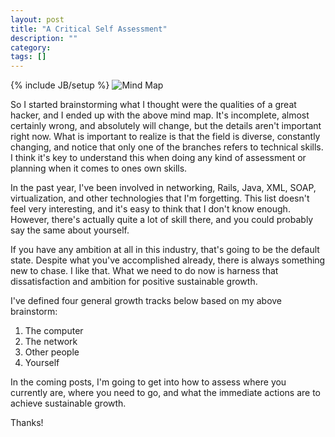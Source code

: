 ```yaml
---
layout: post
title: "A Critical Self Assessment"
description: ""
category: 
tags: []
---
```

{% include JB/setup %}
![Mind Map]({{site.url}}/assets/images/Great_Hacker.png)

So I started brainstorming what I thought were the qualities of a
great hacker, and I ended up with the above mind map.  It's
incomplete, almost certainly wrong, and absolutely will change, but
the details aren't important right now.  What is important to realize
is that the field is diverse, constantly changing, and notice that
only one of the branches refers to technical skills.  I think it's key
to understand this when doing any kind of assessment or planning when
it comes to ones own skills.

In the past year, I've been involved in networking, Rails, Java, XML,
SOAP, virtualization, and other technologies that I'm forgetting.
This list doesn't feel very interesting, and it's easy to think that I
don't know enough.  However, there's actually quite a lot of skill
there, and you could probably say the same about yourself.

If you have any ambition at all in this industry, that's going to be
the default state. Despite what you've accomplished already, there is
always something new to chase. I like that. What we need to do now is
harness that dissatisfaction and ambition for positive sustainable
growth.

I've defined four general growth tracks below based on my above
brainstorm:

1. The computer
2. The network
3. Other people
4. Yourself

In the coming posts, I'm going to get into how to assess where you
currently are, where you need to go, and what the immediate actions
are to achieve sustainable growth.

Thanks!
